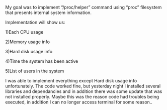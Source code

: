 My goal was to implement “/proc/helper” command using “proc” filesystem that presents internal system information.

Implementation will show us:

1)Each CPU usage

2)Memory usage info

3)Hard disk usage info

4)Time the system has been active

5)List of users in the system

I was able to implement everything except Hard disk usage info unfortunately. The code worked fine, but yesterday night I installed several libraries and dependancies and in addition there was some update that was not installed properly. Maybe this was the reason code had troubles being executed, in addition I can no longer access terminal for some reason..
